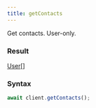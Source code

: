 ```yaml
---
title: getContacts
---
```


Get contacts. User-only.


### Result 

<div class="font-mono"><a href="/types/user"  >User</a><span class="opacity-50">[]</span></div>

### Syntax

```ts
await client.getContacts();
```



